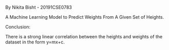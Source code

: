 By Nikita Bisht - 20191CSE0783

A Machine Learning Model to Predict Weights From A Given Set of Heights.

Conclusion:

There is a strong linear correlation between the heights and weights of the dataset in the form y=mx+c.
